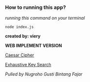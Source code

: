 ### How to running this app?
_running this command on your terminal_
``` 
node index.js
```

**created by: viery**

**WEB IMPLEMENT VERSION**

[Caesar Cipher](https://interhost.one/caesar-cipher)

[Exhaustive Key Search](https://interhost.one/exhaustive-key-search)

*Pulled by Nugroho Gusti Bintang Fajar*